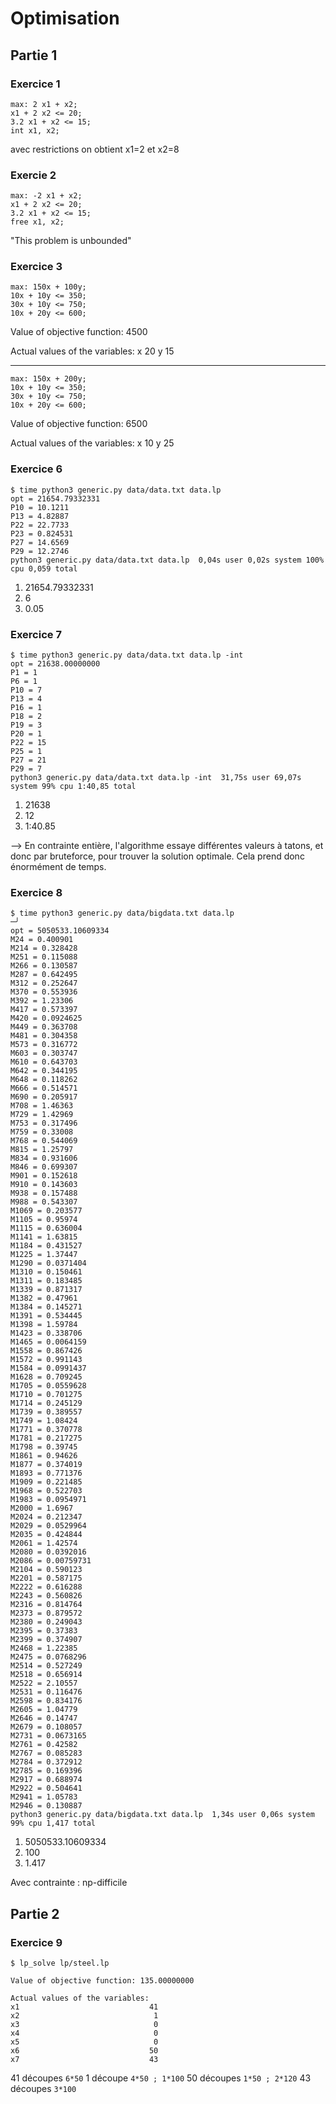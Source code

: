 # Optimisation

## Partie 1

### Exercice 1

```
max: 2 x1 + x2;
x1 + 2 x2 <= 20;
3.2 x1 + x2 <= 15;
int x1, x2;
```

avec restrictions on obtient x1=2 et x2=8

### Exercie 2

```
max: -2 x1 + x2;
x1 + 2 x2 <= 20;
3.2 x1 + x2 <= 15;
free x1, x2;
```

"This problem is unbounded"

### Exercice 3

```
max: 150x + 100y;
10x + 10y <= 350;
30x + 10y <= 750;
10x + 20y <= 600;
```

Value of objective function: 4500

Actual values of the variables:
x                              20
y                              15

---------------------------------

```
max: 150x + 200y;
10x + 10y <= 350;
30x + 10y <= 750;
10x + 20y <= 600;
```

Value of objective function: 6500

Actual values of the variables:
x                              10
y                              25

### Exercice 6

```
$ time python3 generic.py data/data.txt data.lp
opt = 21654.79332331
P10 = 10.1211
P13 = 4.82887
P22 = 22.7733
P23 = 0.824531
P27 = 14.6569
P29 = 12.2746
python3 generic.py data/data.txt data.lp  0,04s user 0,02s system 100% cpu 0,059 total
```

1. 21654.79332331
2. 6
3. 0.05

### Exercice 7

```
$ time python3 generic.py data/data.txt data.lp -int
opt = 21638.00000000
P1 = 1
P6 = 1
P10 = 7
P13 = 4
P16 = 1
P18 = 2
P19 = 3
P20 = 1
P22 = 15
P25 = 1
P27 = 21
P29 = 7
python3 generic.py data/data.txt data.lp -int  31,75s user 69,07s system 99% cpu 1:40,85 total
```

1. 21638
2. 12
3. 1:40.85

--> En contrainte entière, l'algorithme essaye différentes valeurs à tatons, et donc par bruteforce, pour trouver la solution
    optimale. Cela prend donc énormément de temps.


### Exercice 8

```
$ time python3 generic.py data/bigdata.txt data.lp                                                                                                                                               ─╯
opt = 5050533.10609334
M24 = 0.400901
M214 = 0.328428
M251 = 0.115088
M266 = 0.130587
M287 = 0.642495
M312 = 0.252647
M370 = 0.553936
M392 = 1.23306
M417 = 0.573397
M420 = 0.0924625
M449 = 0.363708
M481 = 0.304358
M573 = 0.316772
M603 = 0.303747
M610 = 0.643703
M642 = 0.344195
M648 = 0.118262
M666 = 0.514571
M690 = 0.205917
M708 = 1.46363
M729 = 1.42969
M753 = 0.317496
M759 = 0.33008
M768 = 0.544069
M815 = 1.25797
M834 = 0.931606
M846 = 0.699307
M901 = 0.152618
M910 = 0.143603
M938 = 0.157488
M988 = 0.543307
M1069 = 0.203577
M1105 = 0.95974
M1115 = 0.636004
M1141 = 1.63815
M1184 = 0.431527
M1225 = 1.37447
M1290 = 0.0371404
M1310 = 0.150461
M1311 = 0.183485
M1339 = 0.871317
M1382 = 0.47961
M1384 = 0.145271
M1391 = 0.534445
M1398 = 1.59784
M1423 = 0.338706
M1465 = 0.0064159
M1558 = 0.867426
M1572 = 0.991143
M1584 = 0.0991437
M1628 = 0.709245
M1705 = 0.0559628
M1710 = 0.701275
M1714 = 0.245129
M1739 = 0.389557
M1749 = 1.08424
M1771 = 0.370778
M1781 = 0.217275
M1798 = 0.39745
M1861 = 0.94626
M1877 = 0.374019
M1893 = 0.771376
M1909 = 0.221485
M1968 = 0.522703
M1983 = 0.0954971
M2000 = 1.6967
M2024 = 0.212347
M2029 = 0.0529964
M2035 = 0.424844
M2061 = 1.42574
M2080 = 0.0392016
M2086 = 0.00759731
M2104 = 0.590123
M2201 = 0.587175
M2222 = 0.616288
M2243 = 0.560826
M2316 = 0.814764
M2373 = 0.879572
M2380 = 0.249043
M2395 = 0.37383
M2399 = 0.374907
M2468 = 1.22385
M2475 = 0.0768296
M2514 = 0.527249
M2518 = 0.656914
M2522 = 2.10557
M2531 = 0.116476
M2598 = 0.834176
M2605 = 1.04779
M2646 = 0.14747
M2679 = 0.108057
M2731 = 0.0673165
M2761 = 0.42582
M2767 = 0.085283
M2784 = 0.372912
M2785 = 0.169396
M2917 = 0.688974
M2922 = 0.504641
M2941 = 1.05783
M2946 = 0.130887
python3 generic.py data/bigdata.txt data.lp  1,34s user 0,06s system 99% cpu 1,417 total
```

1. 5050533.10609334
2. 100
3. 1.417

Avec contrainte : np-difficile

## Partie 2

### Exercice 9

```
$ lp_solve lp/steel.lp

Value of objective function: 135.00000000

Actual values of the variables:
x1                             41
x2                              1
x3                              0
x4                              0
x5                              0
x6                             50
x7                             43
```

41 découpes `6*50`
1 découpe `4*50 ; 1*100`
50 découpes `1*50 ; 2*120`
43 découpes `3*100`